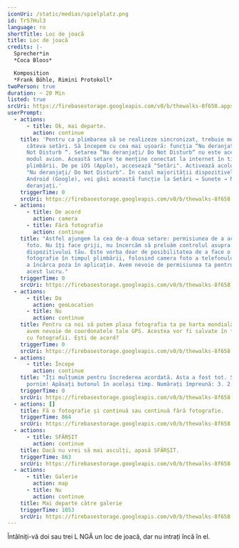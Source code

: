 ```yaml
---
iconUri: /static/medias/spielplatz.png
id: Tr57Hul3
language: ro
shortTitle: Loc de joacă
title: Loc de joacă
credits: |-
  Sprecher*in
  *Coca Bloos*

  Komposition
  *Frank Böhle, Rimini Protokoll*
twoPerson: true
duration: ~ 20 Min
listed: true
srcUri: https://firebasestorage.googleapis.com/v0/b/thewalks-8f658.appspot.com/o/mp3%2Fapi-v1%2Fro_tr57hul3%2Fwalk_10_RO_20_12.mp3?alt=media&token=b2ad6cf1-5e4b-46b7-90b5-e0d260199a88
userPrompt:
  - actions:
      - title: Ok, mai departe.
        action: continue
    title: 'Pentru ca plimbarea să se realizeze sincronizat, trebuie modificate
      câteva setări. Să începem cu cea mai ușoară: funcția “Nu deranjați / Do
      Not Disturb “. Setarea “Nu deranjați/ Do Not Disturb“ nu este aceeași cu
      modul avion. Această setare te menține conectat la internet în timpul
      plimbării. De pe iOS (Apple), accesează "Setări". Activează acolo opțiunea
      "Nu deranjați/ Do Not Disturb". În cazul majorității dispozitivelor
      Android (Google), vei găsi această funcție la Setări → Sunete → Nu
      deranjați.'
    triggerTime: 0
    srcUri: https://firebasestorage.googleapis.com/v0/b/thewalks-8f658.appspot.com/o/mp3%2Fapi-v1%2Fmulti_Zeubeel8_loop%20(2).mp3?alt=media&token=388fedf1-332a-435e-bbbb-5230a1f9eb52
  - actions:
      - title: De acord
        action: camera
      - title: Fără fotografie
        action: continue
    title: "Astfel ajungem la cea de-a doua setare: permisiunea de a accesa camera
      foto. Nu îți face griji, nu încercăm să preluăm controlul asupra
      dispozitivului tău. Este vorba doar de posibilitatea de a face o
      fotografie în timpul plimbării, folosind camera foto a telefonului, și de
      a încărca poza în aplicație. Avem nevoie de permisiunea ta pentru a face
      acest lucru."
    triggerTime: 0
    srcUri: https://firebasestorage.googleapis.com/v0/b/thewalks-8f658.appspot.com/o/mp3%2Fapi-v1%2Fro_tr57hul3%2Fmulti_Zeubeel8_loop%20(2).mp3?alt=media&token=1492d466-18fb-449b-af06-15265f467f54
  - actions:
      - title: Da
        action: geoLocation
      - title: Nu
        action: continue
    title: Pentru ca noi să putem plasa fotografia ta pe harta mondială The Walks,
      avem nevoie de coordonatele tale GPS. Acestea vor fi salvate în fișierul
      cu fotografii. Ești de acord?
    triggerTime: 0
    srcUri: https://firebasestorage.googleapis.com/v0/b/thewalks-8f658.appspot.com/o/mp3%2Fapi-v1%2Fro_tr57hul3%2Fmulti_Zeubeel8_loop%20(2).mp3?alt=media&token=550d48cc-c22c-4785-aa4c-eae2a7177267
  - actions:
      - title: Începe
        action: continue
    title: "Îți mulțumim pentru încrederea acordată. Asta a fost tot. Și acum, să
      pornim! Apăsați butonul în același timp. Numărați împreună: 3. 2. 1."
    triggerTime: 0
    srcUri: https://firebasestorage.googleapis.com/v0/b/thewalks-8f658.appspot.com/o/mp3%2Fapi-v1%2Fro_tr57hul3%2Fmulti_Zeubeel8_loop%20(2).mp3?alt=media&token=4965aa18-a5aa-41b4-b188-831b6df206df
  - actions: []
    title: Fă o fotografie și continuă sau continuă fără fotografie.
    triggerTime: 864
    srcUri: https://firebasestorage.googleapis.com/v0/b/thewalks-8f658.appspot.com/o/mp3%2Fapi-v1%2Fro_tr57hul3%2Fwalk_10_RO_LOOP_14-24min___20_12.mp3?alt=media&token=c3452a02-488d-43a2-b831-b7d6b4277b15
  - actions:
      - title: SFÂRȘIT
        action: continue
    title: Dacă nu vrei să mai asculți, apasă SFÂRȘIT.
    triggerTime: 863
    srcUri: https://firebasestorage.googleapis.com/v0/b/thewalks-8f658.appspot.com/o/mp3%2Fapi-v1%2Fro_tr57hul3%2Fwalk_10_de_Loop1__14-50-650__08_12%20(1).mp3?alt=media&token=e29a9e9d-2141-4cb7-959a-d7bec2e91dec
  - actions:
      - title: Galerie
        action: map
      - title: Nu
        action: continue
    title: Mai departe către galerie
    triggerTime: 1053
    srcUri: https://firebasestorage.googleapis.com/v0/b/thewalks-8f658.appspot.com/o/mp3%2Fapi-v1%2Fro_tr57hul3%2Fmulti_Zeubeel8_loop%20(2).mp3?alt=media&token=e3a0c3ca-992f-4e2b-8eb1-ee2a6f547deb
---
```

Întâlniți-vă doi sau trei L NGĂ un loc de joacă, dar nu intrați încă în el.